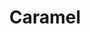 ---
layout: recette
categories: [recettes]
hidden: true
lang: fr
sitemap: false
title: Caramel
type: base
recettes:
  À Tartiner:
    ingredients: 
      - nom: sucre blanc
        qte: 180
        unite: gr
      - nom: beurre
        qte: 80
        unite: gr
      - nom: fleur de sel
        qte: 2
        unite: pincées
      - nom: crème fleurette
        qte: 100
        unite: mL
    etapes:
      - label: "Préparation"
        details:
          - Couper le beurre en dés et le réserver au frais
          - Verser le sucre dans une casserole
          - Faire le caramel à sec à feu moyen/fort
          - Ajouter le beurre et mélanger continuellement au fouet
          - Ajouter la fleur de sel
          - Ajouter la crème liquide et mélanger continuellement au fouet
          - Tamiser pour retirer les eventuels cristaux de sucre restants
notes:
  - label: Technique en vidéo
    link: https://www.youtube.com/watch?v=n2w-82m2X7w
---